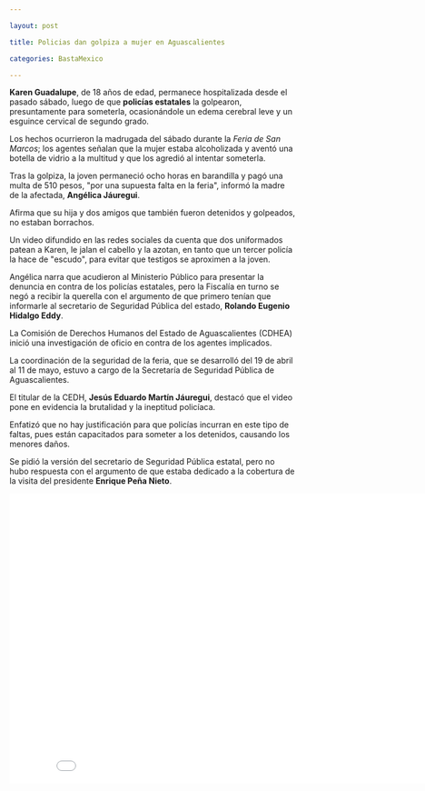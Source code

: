 ```yaml
---

layout: post

title: Policias dan golpiza a mujer en Aguascalientes

categories: BastaMexico

---
```


<p><strong>Karen Guadalupe</strong>, de 18 a&ntilde;os de edad, permanece hospitalizada desde el pasado s&aacute;bado, luego de que&nbsp;<strong>polic&iacute;as estatales</strong>&nbsp;la golpearon, presuntamente para someterla, ocasion&aacute;ndole un edema cerebral leve y un esguince cervical de segundo grado.</p>
<p>Los hechos ocurrieron la madrugada del s&aacute;bado durante la&nbsp;<em>Feria de San Marcos</em>; los agentes se&ntilde;alan que la mujer estaba alcoholizada y avent&oacute; una botella de vidrio a la multitud y que los agredi&oacute; al intentar someterla.</p>
<p>Tras la golpiza, la joven permaneci&oacute; ocho horas en barandilla y pag&oacute; una multa de 510 pesos, "por una supuesta falta en la feria", inform&oacute; la madre de la afectada,&nbsp;<strong>Ang&eacute;lica J&aacute;uregui</strong>.</p>
<p>Afirma que su hija y dos amigos que tambi&eacute;n fueron detenidos y golpeados, no estaban borrachos.</p>
<p>Un video difundido en las redes sociales da cuenta que dos uniformados patean a Karen, le jalan el cabello y la azotan, en tanto que un tercer polic&iacute;a la hace de "escudo", para evitar que testigos se aproximen a la joven.</p>
<p>Ang&eacute;lica narra que acudieron al Ministerio P&uacute;blico para presentar la denuncia en contra de los polic&iacute;as estatales, pero la Fiscal&iacute;a en turno se neg&oacute; a recibir la querella con el argumento de que primero ten&iacute;an que informarle al secretario de Seguridad P&uacute;blica del estado,&nbsp;<strong>Rolando Eugenio Hidalgo Eddy</strong>.</p>
<p>La Comisi&oacute;n de Derechos Humanos del Estado de Aguascalientes (CDHEA) inici&oacute; una investigaci&oacute;n de oficio en contra de los agentes implicados.</p>
<p>La coordinaci&oacute;n de la seguridad de la feria, que se desarroll&oacute; del 19 de abril al 11 de mayo, estuvo a cargo de la Secretar&iacute;a de Seguridad P&uacute;blica de Aguascalientes.</p>
<p>El titular de la CEDH,&nbsp;<strong>Jes&uacute;s Eduardo Mart&iacute;n J&aacute;uregui</strong>, destac&oacute; que el video pone en evidencia la brutalidad y la ineptitud polic&iacute;aca.</p>
<p>Enfatiz&oacute; que no hay justificaci&oacute;n para que polic&iacute;as incurran en este tipo de faltas, pues est&aacute;n capacitados para someter a los detenidos, causando los menores da&ntilde;os.</p>
<p>Se pidi&oacute; la versi&oacute;n del secretario de Seguridad P&uacute;blica estatal, pero no hubo respuesta con el argumento de que estaba dedicado a la cobertura de la visita del presidente&nbsp;<strong>Enrique Pe&ntilde;a Nieto</strong>.</p>
<iframe width="854" height="510" src="//www.youtube.com/embed/QSiZtrLr0XM" frameborder="0" allowfullscreen></iframe>
